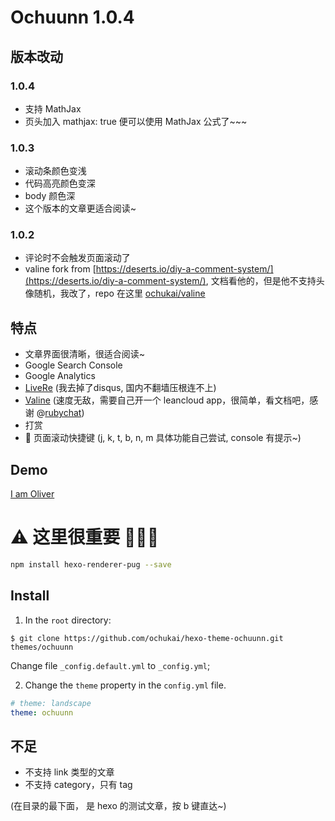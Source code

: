 # Ochuunn 1.0.4

## 版本改动

### 1.0.4

* 支持 MathJax
* 页头加入 mathjax: true 便可以使用 MathJax 公式了~~~

### 1.0.3

* 滚动条颜色变浅
* 代码高亮颜色变深
* body 颜色深
* 这个版本的文章更适合阅读~

### 1.0.2

* 评论时不会触发页面滚动了
* valine fork from [https://deserts.io/diy-a-comment-system/](https://deserts.io/diy-a-comment-system/), 文档看他的，但是他不支持头像随机，我改了，repo 在这里 [ochukai/valine](https://github.com/ochukai/Valine)

## 特点
* 文章界面很清晰，很适合阅读~
* Google Search Console
* Google Analytics
* [LiveRe](https://livere.com/) (我去掉了disqus, 国内不翻墙压根连不上)
* [Valine](https://valine.js.org/) (速度无敌，需要自己开一个 leancloud app，很简单，看文档吧，感谢 @[rubychat](https://github.com/rubychat))
* 打赏
* 🎈 页面滚动快捷键 (j, k, t, b, n, m 具体功能自己尝试, console 有提示~)

## Demo
[I am Oliver](http://ochukai.me)

# ⚠ 这里很重要 💢💥💖

```sh
npm install hexo-renderer-pug --save
```

## Install

1. In the `root` directory:

```git
$ git clone https://github.com/ochukai/hexo-theme-ochuunn.git themes/ochuunn
```

Change file `_config.default.yml` to `_config.yml`;

2. Change the `theme` property in the `config.yml` file.

```yml
# theme: landscape
theme: ochuunn
```

## 不足

* 不支持 link 类型的文章
* 不支持 category，只有 tag

(在目录的最下面， 是 hexo 的测试文章，按 b 键直达~)

